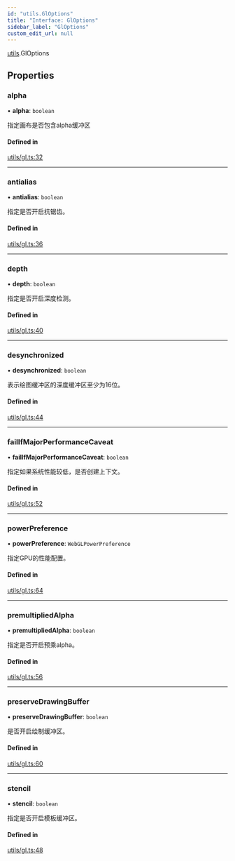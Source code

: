 ```yaml
---
id: "utils.GlOptions"
title: "Interface: GlOptions"
sidebar_label: "GlOptions"
custom_edit_url: null
---
```


[utils](../namespaces/utils.md).GlOptions

## Properties

### alpha

• **alpha**: `boolean`

指定画布是否包含alpha缓冲区

#### Defined in

[utils/gl.ts:32](https://github.com/sakitam-gis/vis-engine/blob/master/src/utils/gl.ts?at&#x3D;cadd330#line&#x3D;32)

___

### antialias

• **antialias**: `boolean`

指定是否开启抗锯齿。

#### Defined in

[utils/gl.ts:36](https://github.com/sakitam-gis/vis-engine/blob/master/src/utils/gl.ts?at&#x3D;cadd330#line&#x3D;36)

___

### depth

• **depth**: `boolean`

指定是否开启深度检测。

#### Defined in

[utils/gl.ts:40](https://github.com/sakitam-gis/vis-engine/blob/master/src/utils/gl.ts?at&#x3D;cadd330#line&#x3D;40)

___

### desynchronized

• **desynchronized**: `boolean`

表示绘图缓冲区的深度缓冲区至少为16位。

#### Defined in

[utils/gl.ts:44](https://github.com/sakitam-gis/vis-engine/blob/master/src/utils/gl.ts?at&#x3D;cadd330#line&#x3D;44)

___

### failIfMajorPerformanceCaveat

• **failIfMajorPerformanceCaveat**: `boolean`

指定如果系统性能较低，是否创建上下文。

#### Defined in

[utils/gl.ts:52](https://github.com/sakitam-gis/vis-engine/blob/master/src/utils/gl.ts?at&#x3D;cadd330#line&#x3D;52)

___

### powerPreference

• **powerPreference**: `WebGLPowerPreference`

指定GPU的性能配置。

#### Defined in

[utils/gl.ts:64](https://github.com/sakitam-gis/vis-engine/blob/master/src/utils/gl.ts?at&#x3D;cadd330#line&#x3D;64)

___

### premultipliedAlpha

• **premultipliedAlpha**: `boolean`

指定是否开启预乘alpha。

#### Defined in

[utils/gl.ts:56](https://github.com/sakitam-gis/vis-engine/blob/master/src/utils/gl.ts?at&#x3D;cadd330#line&#x3D;56)

___

### preserveDrawingBuffer

• **preserveDrawingBuffer**: `boolean`

是否开启绘制缓冲区。

#### Defined in

[utils/gl.ts:60](https://github.com/sakitam-gis/vis-engine/blob/master/src/utils/gl.ts?at&#x3D;cadd330#line&#x3D;60)

___

### stencil

• **stencil**: `boolean`

指定是否开启模板缓冲区。

#### Defined in

[utils/gl.ts:48](https://github.com/sakitam-gis/vis-engine/blob/master/src/utils/gl.ts?at&#x3D;cadd330#line&#x3D;48)
